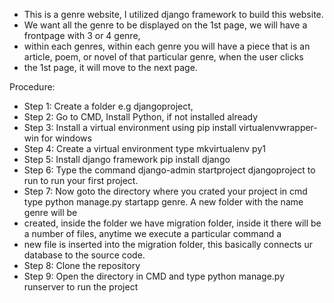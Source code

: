 * This is a genre website, I utilized django framework to build this website.
* We want all the genre to be displayed on the 1st page, we will have a frontpage with 3 or 4 genre, 
* within each genres, within each genre you will have a piece that is an article, poem, or novel of that particular genre, when the user clicks
* the 1st page, it will move to the next page.

Procedure:
- Step 1: Create a folder e.g djangoproject,
- Step 2: Go to CMD, Install Python, if not installed already
- Step 3: Install a virtual environment using pip install virtualenvwrapper-win for windows
- Step 4: Create a virtual environment type mkvirtualenv py1 
- Step 5: Install django framework pip install django
- Step 6: Type the command django-admin startproject djangoproject to run to run your first project.  
- Step 7: Now goto the directory where you crated your project in cmd type python manage.py startapp genre. A new folder with the name genre will be
- created, inside the folder we have migration folder, inside it there will be a number of files, anytime we execute a particular command a
- new file is inserted into the migration folder, this basically connects ur database to the source code.
- Step 8: Clone the repository
- Step 9: Open the directory in CMD and type python manage.py runserver to run the project
